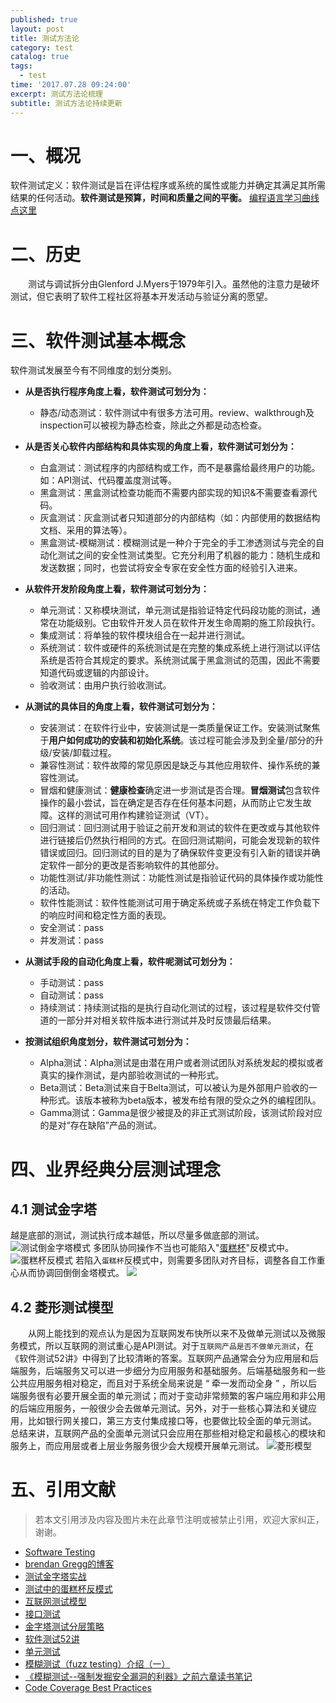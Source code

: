 ```yaml
---
published: true
layout: post
title: 测试方法论
category: test
catalog: true
tags:
  - test
time: '2017.07.28 09:24:00'
excerpt: 测试方法论梳理
subtitle: 测试方法论持续更新
---
```

# 一、概况
软件测试定义：软件测试是旨在评估程序或系统的属性或能力并确定其满足其所需结果的任何活动。**软件测试是预算，时间和质量之间的平衡。**
[编程语言学习曲线点这里](https://github.com/Dobiasd/articles/blob/master/programming_language_learning_curves.md)

# 二、历史
&emsp;&emsp;测试与调试拆分由Glenford J.Myers于1979年引入。虽然他的注意力是破坏测试，但它表明了软件工程社区将基本开发活动与验证分离的愿望。

# 三、软件测试基本概念
软件测试发展至今有不同维度的划分类别。
- **从是否执行程序角度上看，软件测试可划分为：**
  - 静态/动态测试：软件测试中有很多方法可用。review、walkthrough及inspection可以被视为静态检查，除此之外都是动态检查。
- **从是否关心软件内部结构和具体实现的角度上看，软件测试可划分为：**
  - 白盒测试：测试程序的内部结构或工作，而不是暴露给最终用户的功能。如：API测试、代码覆盖度测试等。
  - 黑盒测试：黑盒测试检查功能而不需要内部实现的知识&不需要查看源代码。
  - 灰盒测试：灰盒测试者只知道部分的内部结构（如：内部使用的数据结构文档、采用的算法等）。
  - 黑盒测试-模糊测试：模糊测试是一种介于完全的手工渗透测试与完全的自动化测试之间的安全性测试类型。它充分利用了机器的能力：随机生成和发送数据；同时，也尝试将安全专家在安全性方面的经验引入进来。

- **从软件开发阶段角度上看，软件测试可划分为：**
  - 单元测试：又称模块测试，单元测试是指验证特定代码段功能的测试，通常在功能级别。它由软件开发人员在软件开发生命周期的施工阶段执行。
  - 集成测试：将单独的软件模块组合在一起并进行测试。
  - 系统测试：软件或硬件的系统测试是在完整的集成系统上进行测试以评估系统是否符合其规定的要求。系统测试属于黑盒测试的范围，因此不需要知道代码或逻辑的内部设计。
  - 验收测试：由用户执行验收测试。

- **从测试的具体目的角度上看，软件测试可划分为：**
  - 安装测试：在软件行业中，安装测试是一类质量保证工作。安装测试聚焦于**用户如何成功的安装和初始化系统**。该过程可能会涉及到全量/部分的升级/安装/卸载过程。
  - 兼容性测试：软件故障的常见原因是缺乏与其他应用软件、操作系统的兼容性测试。
  - 冒烟和健康测试：**健康检查**确定进一步测试是否合理。**冒烟测试**包含软件操作的最小尝试，旨在确定是否存在任何基本问题，从而防止它发生故障。这样的测试可用作构建验证测试（VT）。
  - 回归测试：回归测试用于验证之前开发和测试的软件在更改或与其他软件进行链接后仍然执行相同的方式。在回归测试期间，可能会发现新的软件错误或回归。回归测试的目的是为了确保软件变更没有引入新的错误并确定软件一部分的更改是否影响软件的其他部分。
  - 功能性测试/非功能性测试：功能性测试是指验证代码的具体操作或功能性的活动。
  - 软件性能测试：软件性能测试可用于确定系统或子系统在特定工作负载下的响应时间和稳定性方面的表现。
  - 安全测试：pass
  - 并发测试：pass
- **从测试手段的自动化角度上看，软件呢测试可划分为：**
  - 手动测试：pass
  - 自动测试：pass
  - 持续测试：持续测试指的是执行自动化测试的过程，该过程是软件交付管道的一部分并对相关软件版本进行测试并及时反馈最后结果。
- **按测试组织角度划分，软件测试可划分为：**
  - Alpha测试：Alpha测试是由潜在用户或者测试团队对系统发起的模拟或者真实的操作测试，是内部验收测试的一种形式。
  - Beta测试：Beta测试来自于Belta测试，可以被认为是外部用户验收的一种形式。该版本被称为beta版本，被发布给有限的受众之外的编程团队。
  - Gamma测试：Gamma是很少被提及的非正式测试阶段，该测试阶段对应的是对“存在缺陷”产品的测试。

# 四、业界经典分层测试理念
## 4.1 测试金字塔
越是底部的测试，测试执行成本越低，所以尽量多做底部的测试。
![测试倒金字塔模式](https://insights.thoughtworks.cn/wp-content/uploads/2018/10/3.png)
多团队协同操作不当也可能陷入"[蛋糕杯](https://www.thoughtworks.com/insights/blog/introducing-software-testing-cupcake-anti-pattern)"反模式中。
![蛋糕杯反模式](https://www.thoughtworks.com/content/dam/thoughtworks/images/photography/inline-image/insights/blog/testing/blg_inline_introducing_software_testing_cupcake_anti_pattern.png)
若陷入`蛋糕杯`反模式中，则需要多团队对齐目标，调整各自工作重心从而协调回倒倒金塔模式。
![](https://www.thoughtworks.com/content/dam/thoughtworks/images/photography/inline-image/insights/blog/testing/blg_inline_introducing_software_testing_cupcake_anti_pattern_01.png)
## 4.2 菱形测试模型
&emsp;&emsp;从网上能找到的观点认为是因为互联网发布快所以来不及做单元测试以及微服务模式，所以互联网的测试重心是API测试。对于`互联网产品是否不做单元测试`，在《软件测试52讲》中得到了比较清晰的答案。互联网产品通常会分为应用层和后端服务，后端服务又可以进一步细分为应用服务和基础服务。后端基础服务和一些公共应用服务相对稳定，而且对于系统全局来说是 “ 牵一发而动全身 ” ，所以后端服务很有必要开展全面的单元测试；而对于变动非常频繁的客户端应用和非公用的后端应用服务，一般很少会去做单元测试。另外，对于一些核心算法和关键应用，比如银行网关接口，第三方支付集成接口等，也要做比较全面的单元测试。
总结来讲，互联网产品的全面单元测试只会应用在那些相对稳定和最核心的模块和服务上，而应用层或者上层业务服务很少会大规模开展单元测试。
![菱形模型](https://camo.githubusercontent.com/02d3d3a43cc07fd112ae77c833853a0c288128ba718ebb2e9428768dc329dd02/687474703a2f2f7777312e73696e61696d672e636e2f6c617267652f6230366164656565677931673269343139743863326a3230666730646f3379762e6a7067)

# 五、引用文献
> 若本文引用涉及内容及图片未在此章节注明或被禁止引用，欢迎大家纠正，谢谢。

- [Software Testing](https://users.ece.cmu.edu/~koopman/des_s99/sw_testing/#introduction)
- [brendan Gregg的博客](http://www.brendangregg.com/blog/index.html)
- [测试金字塔实战](https://insights.thoughtworks.cn/practical-test-pyramid/)
- [测试中的蛋糕杯反模式](https://www.thoughtworks.com/insights/blog/introducing-software-testing-cupcake-anti-pattern)
- [互联网测试模型](https://www.cnblogs.com/Uni-Hoang/p/13237702.html)
- [接口测试](https://juejin.cn/post/6844904082163892238)
- [金字塔测试分层策略](https://support.huaweicloud.com/bestpractice-testman/cloudtest_14_0004.html)  
- [软件测试52讲](https://d.shikey.com/jike/%E5%B7%B2%E5%AE%8C%E7%BB%93%E7%9A%84%E8%AF%BE%E7%A8%8B/30%20%E8%BD%AF%E4%BB%B6%E6%B5%8B%E8%AF%9552%E8%AE%B2/PDF%E7%89%88%E6%9C%AC/)  
- [单元测试](https://zh.wikipedia.org/wiki/%E5%8D%95%E5%85%83%E6%B5%8B%E8%AF%95)  
- [模糊测试（fuzz testing）介绍（一）](https://www.cnblogs.com/guanhe/p/3484343.html)
- [《模糊测试--强制发掘安全漏洞的利器》之前六章读书笔记](https://xz.aliyun.com/t/9022)
- [Code Coverage Best Practices](https://testing.googleblog.com/2010/07/code-coverage-goal-80-and-no-less.html)
